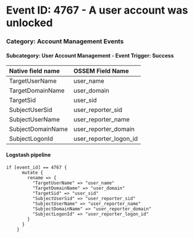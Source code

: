 # Event ID: 4767 - A user account was unlocked
### Category: Account Management Events
#### Subcategory: User Account Management - Event Trigger: Success

|Native field name            |OSSEM Field Name                     |
|:----------------------------|:------------------------------------|
| TargetUserName              | user_name                           |
| TargetDomainName            | user_domain                         |
| TargetSid                   | user_sid                            |
| SubjectUserSid              | user_reporter_sid                   |
| SubjectUserName             | user_reporter_name                  |
| SubjectDomainName           | user_reporter_domain                |
| SubjectLogonId              | user_reporter_logon_id              |

#### Logstash pipeline

```
if [event_id] == 4767 {
      mutate {
        rename => {
          "TargetUserName" => "user_name"
          "TargetDomainName" => "user_domain"
          "TargetSid" => "user_sid"
          "SubjectUserSid" => "user_reporter_sid"
          "SubjectUserName" => "user_reporter_name"
          "SubjectDomainName" => "user_reporter_domain"
          "SubjectLogonId" => "user_reporter_logon_id"
        }
      }
    }
```